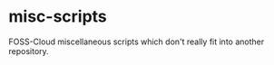 misc-scripts
============

FOSS-Cloud miscellaneous scripts which don't really fit into another repository.

